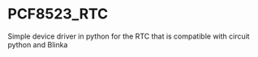 # PCF8523_RTC
Simple device driver in python for the RTC that is compatible with circuit python and Blinka
